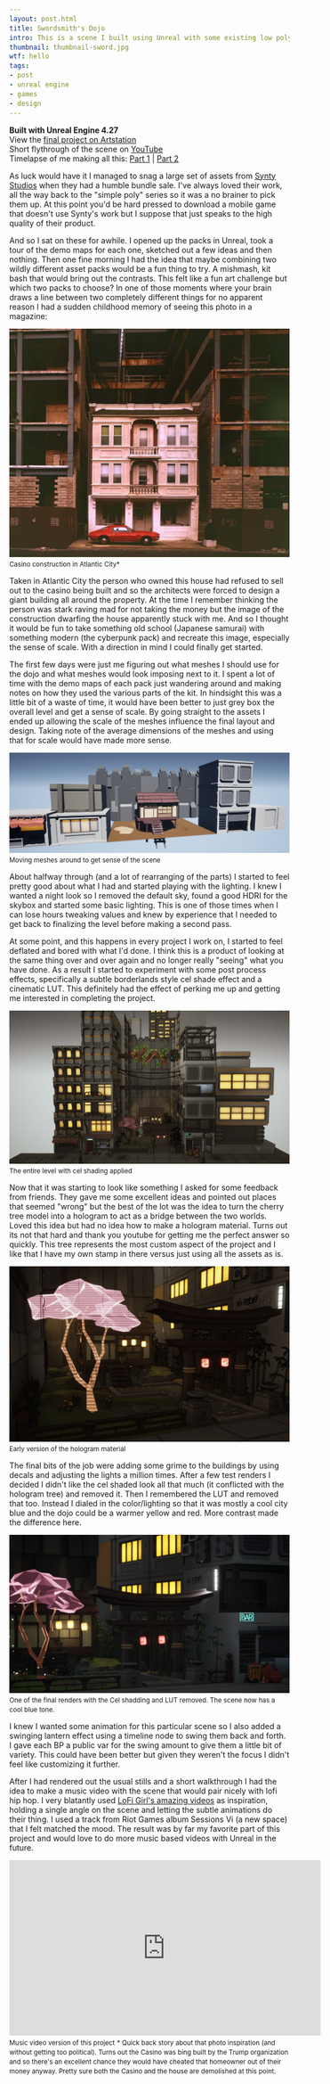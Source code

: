 ```yaml
---
layout: post.html
title: Swordsmith's Dojo
intro: This is a scene I built using Unreal with some existing low poly assets. Essentially a kit bash project that also spawned a sort of music video. 
thumbnail: thumbnail-sword.jpg
wtf: hello
tags: 
- post
- unreal engine
- games
- design
---
```


**Built with Unreal Engine 4.27**\
View the <a href="https://www.artstation.com/artwork/lxJ3we">final project on Artstation</a>\
Short flythrough of the scene on <a href="https://www.youtube.com/watch?v=CzAK6XLtxzY">YouTube</a>\
Timelapse of me making all this: <a href="https://youtu.be/Qh19j8-MnXg">Part 1</a> | 
<a href="https://youtu.be/BQVgVWZh5fs" >Part 2</a>


As luck would have it I managed to snag a large set of assets from [Synty Studios](https://www.syntystudios.com/) when they had a humble bundle sale. I've always loved their work, all the way back to the "simple poly" series so it was a no brainer to pick them up. At this point you'd be hard pressed to download a mobile game that doesn't use Synty's work but I suppose that just speaks to the high quality of their product.

And so I sat on these for awhile. I opened up the packs in Unreal, took a tour of the demo maps for each one, sketched out a few ideas and then nothing.  Then one fine morning I had the idea that maybe combining two wildly different asset packs would be a fun thing to try. A mishmash, kit bash that would bring out the contrasts. This felt like a fun art challenge but which two packs to choose? In one of those moments where your brain draws a line between two completely different things for no apparent reason I had a sudden childhood memory of seeing this photo in a magazine:

![house and casino](/img/posts/swordsmith/house-casino.jpg)
<small>Casino construction in Atlantic City*</small>

Taken in Atlantic City the person who owned this house had refused to sell out to the casino being built and so the architects were forced to design a giant building all around the property. At the time I remember thinking the person was stark raving mad for not taking the money but the image of the construction dwarfing the house apparently stuck with me. And so I thought it would be fun to take something old school (Japanese samurai) with something modern (the cyberpunk pack) and recreate this image, especially the sense of scale. With a direction in mind I could finally get started.

The first few days were just me figuring out what meshes I should use for the dojo and what meshes would look imposing next to it. I spent a lot of time with the demo maps of each pack just wandering around and making notes on how they used the various parts of the kit. In hindsight this was a little bit of a waste of time, it would have been better to just grey box the overall level and get a sense of scale. By going straight to the assets I ended up allowing the scale of the meshes influence the final layout and design. Taking note of the average dimensions of the meshes and using that for scale would have made more sense. 

![fleshing out the level](/img/posts/swordsmith/progress1.png)
<small>Moving meshes around to get sense of the scene</small>

About halfway through (and a lot of rearranging of the parts) I started to feel pretty good about what I had and started playing with the lighting. I knew I wanted a night look so I removed the default sky, found a good HDRI for the skybox and started some basic lighting. This is one of those times when I can lose hours tweaking values and knew by experience that I needed to get back to finalizing the level before making a second pass.

At some point, and this happens in every project I work on, I started to feel deflated and bored with what I'd done. I think this is a product of looking at the same thing over and over again and no longer really "seeing" what you have done. As a result I started to experiment with some post process effects, specifically a subtle borderlands style cel shade effect and a cinematic LUT. This definitely had the effect of perking me up and getting me interested in completing the project.

![adding cel shading and lut](/img/posts/swordsmith/progress2.jpg)
<small>The entire level with cel shading applied</small>

Now that it was starting to look like something I asked for some feedback from friends. They gave me some excellent ideas and pointed out places that seemed "wrong" but the best of the lot was the idea to turn the cherry tree model into a hologram to act as a bridge between the two worlds. Loved this idea but had no idea how to make a hologram material. Turns out its not that hard and thank you youtube for getting me the perfect answer so quickly. This tree represents the most custom aspect of the project and I like that I have my own stamp in there versus just using all the assets as is.

![hologram tree](/img/posts/swordsmith/progress3.jpg)
<small>Early version of the hologram material</small>

The final bits of the job were adding some grime to the buildings by using decals and adjusting the lights a million times. After a few test renders I decided I didn't like the cel shaded look all that much (it conflicted with the hologram tree) and removed it. Then I remembered the LUT and removed that too. Instead I dialed in the color/lighting so that it was mostly a cool city blue and the dojo could be a warmer yellow and red. More contrast made the difference here.

![final render](/img/posts/swordsmith/final.jpg)
<small>One of the final renders with the Cel shadding and LUT removed. The scene now has a cool blue tone.</small>

I knew I wanted some animation for this particular scene so I also added a swinging lantern effect using a timeline node to swing them back and forth. I gave each BP a public var for the swing amount to give them a little bit of variety. This could have been better but given they weren't the focus I didn't feel like customizing it further.

After I had rendered out the usual stills and a short walkthrough I had the idea to make a music video with the scene that would pair nicely with lofi hip hop. I very blatantly used <a href="https://www.youtube.com/c/LofiGirl" target="_blank">LoFi Girl's amazing videos</a> as inspiration, holding a single angle on the scene and letting the subtle animations do their thing. I used a track from Riot Games album Sessions Vi (a new space) that I felt matched the mood. The result was by far my favorite part of this project and would love to do more music based videos with Unreal in the future. 

<iframe width="560" height="315" src="https://www.youtube.com/embed/mV05Z53jbNQ" title="YouTube video player" frameborder="0" allow="accelerometer; autoplay; clipboard-write; encrypted-media; gyroscope; picture-in-picture" allowfullscreen></iframe>
<small>Music video version of this project</small>

<small class="mt-10 block">
* Quick back story about that photo inspiration (and without getting too political). Turns out the Casino was bing built by the Trump organization and so there's an excellent chance they would have cheated that homeowner out of their money anyway. Pretty sure both the Casino and the house are demolished at this point.
</small>